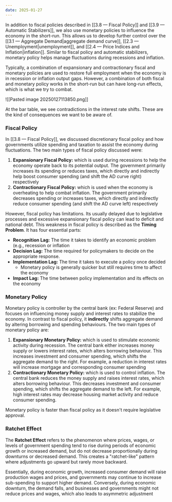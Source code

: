 ```yaml
---
date: 2025-01-27
---
```

In addition to fiscal policies described in [[3.8 — Fiscal Policy]] and [[3.9 — Automatic Stabilizers]], we also use monetary policies to influence the economy in the short-run. This allows us to develop further control over the [[3.1 — Aggregate Demand|aggregate demand curve]], [[2.3 — Unemployment|unemployment]], and [[2.4 — Price Indices and Inflation|inflation]]. Similar to fiscal policy and automatic stabilizers, monetary policy helps manage fluctuations during recessions and inflation.

Typically, a combination of expansionary and contractionary fiscal and monetary policies are used to restore full employment when the economy is in recession or inflation output gaps. However, a combination of both fiscal and monetary policy works in the short-run but can have long-run effects, which is what we try to combat. 

![[Pasted image 20250127113850.png]]

At the bar table, we see contradictions in the interest rate shifts. These are the kind of consequences we want to be aware of. 

### Fiscal Policy
In [[3.8 — Fiscal Policy]], we discussed discretionary fiscal policy and how governments utilize spending and taxation to assist the economy during fluctuations. The two main types of fiscal policy discussed were:
1. **Expansionary Fiscal Policy:** which is used during recessions to help the economy operate back to its potential output. The government primarily increases its spending or reduces taxes, which directly and indirectly help boost consumer spending (and shift the AD curve right) respectively
2. **Contractionary Fiscal Policy:** which is used when the economy is overheating to help combat inflation. The government primarily decreases spending or increases taxes, which directly and indirectly reduce consumer spending (and shift the AD curve left) respectively

However, fiscal policy has limitations. Its usually delayed due to legislative processes and excessive expansionary fiscal policy can lead to deficit and national debt. This weakness in fiscal policy is described as the **Timing Problem**. It has four essential parts:
- **Recognition Lag:** The time it takes to identify an economic problem (e.g., recession or inflation
- **Decision Lag:** The time required for policymakers to decide on the appropriate response.
- **Implementation Lag:** The time it takes to execute a policy once decided
	- Monetary policy is generally quicker but still requires time to affect the economy
- **Impact Lag:** The time between policy implementation and its effects on the economy
### Monetary Policy
Monetary policy is controller by the central bank (ex: Federal Reserve) and focuses on influencing money supply and interest rates to stabilize the economy. In contrast to fiscal policy, it **indirectly** shifts aggregate demand by altering borrowing and spending behaviours. The two main types of monetary policy are:
1. **Expansionary Monetary Policy:** which is used to stimulate economic activity during recession. The central bank either increases money supply or lowers interest rates, which alters borrowing behaviour. This increases investment and consumer spending, which shifts the aggregate demand to the right. For example, a reduction in interest rates will increase mortgage and corresponding consumer spending
2. **Contractionary Monetary Policy:** which is used to control inflation. The central bank reduces the money supply and raises interest rates, which alters borrowing behaviour. This decreases investment and consumer spending, which shifts the aggregate demand to the left. For example, high interest rates may decrease housing market activity and reduce consumer spending. 

Monetary policy is faster than fiscal policy as it doesn't require legislative approval.

### Ratchet Effect
The **Ratchet Effect** refers to the phenomenon where prices, wages, or levels of government spending tend to rise during periods of economic growth or increased demand, but do not decrease proportionally during downturns or decreased demand. This creates a "ratchet-like" pattern where adjustments go upward but rarely move backward.

Essentially, during economic growth, increased consumer demand will raise production wages and prices, and governments may continue to increase sub-spending to support higher demand. Conversely, during economic downturn, the demand falls, and businesses and governments might not reduce prices and wages, which also leads to asymmetric adjustment
